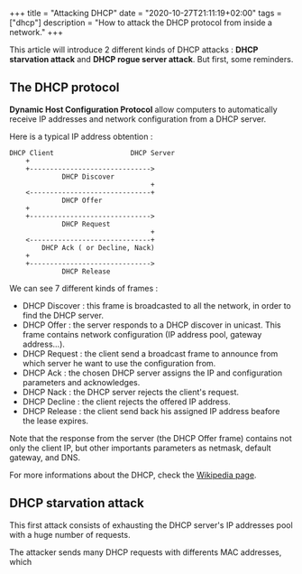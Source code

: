 +++
title = "Attacking DHCP"
date = "2020-10-27T21:11:19+02:00"
tags = ["dhcp"]
description = "How to attack the DHCP protocol from inside a network."
+++

This article will introduce 2 different kinds of DHCP attacks : **DHCP starvation attack** and **DHCP rogue server attack**. But first, some reminders.

## The DHCP protocol

**Dynamic Host Configuration Protocol** allow computers to automatically receive IP addresses and network configuration from a DHCP server.

Here is a typical IP address obtention :
```
DHCP Client                   DHCP Server
    +
    +------------------------------>
             DHCP Discover
                                   +
    <------------------------------+
             DHCP Offer
    +
    +------------------------------>
             DHCP Request
                                   +
    <------------------------------+
        DHCP Ack ( or Decline, Nack)
    +
    +------------------------------>
             DHCP Release

```
We can see 7 different kinds of frames :

* DHCP Discover : this frame is broadcasted to all the network, in order to find the DHCP server.
* DHCP Offer : the server responds to a DHCP discover in unicast. This frame contains network configuration (IP address pool, gateway address...).
* DHCP Request : the client send a broadcast frame to announce from which server he want to use the configuration from.
* DHCP Ack : the chosen DHCP server assigns the IP and configuration parameters and acknowledges.
* DHCP Nack : the DHCP server rejects the client's request.
* DHCP Decline : the client rejects the offered IP address.
* DHCP Release : the client send back his assigned IP address beafore the lease expires.

Note that the response from the server (the DHCP Offer frame) contains not only the client IP, but other importants parameters as netmask, default gateway, and DNS.

For more informations about the DHCP, check the [Wikipedia page](https://en.wikipedia.org/wiki/Dynamic_Host_Configuration_Protocol).

## DHCP starvation attack

This first attack consists of exhausting the DHCP server's IP addresses pool with a huge number of requests.

The attacker sends many DHCP requests with differents MAC addresses, which 
